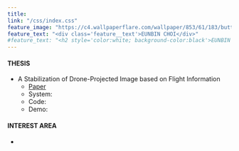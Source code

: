 ```yaml
---
title: 
link: "/css/index.css"
feature_image: "https://c4.wallpaperflare.com/wallpaper/853/61/183/butterfly-forest-wallpaper-preview.jpg"
feature_text: "<div class='feature__text'>EUNBIN CHOI</div>" 
#feature_text: "<h2 style='color:white; background-color:black'>EUNBIN CHOI</h2>" 
---
```



#### THESIS
- A Stabilization of Drone-Projected Image based on Flight Information
  - <a href="https://drive.google.com/file/d/1qXox6GpSvR-LvTYYBrsfzgkuTNLBtAkJ/view?pli=1">Paper</a>
  - System:
  - Code:
  - Demo:


#### INTEREST AREA
- 
